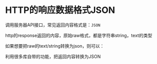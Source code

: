 # HTTP的响应数据格式JSON

调用服务器API接口，常见返回内容格式是：`JSON`

http的response返回的内容，原始raw格式，都是字符串string，text的类型

如果想要把raw的text/string转换为json，则可以：

利用很多库自带的功能，把返回内容转换为JSON
